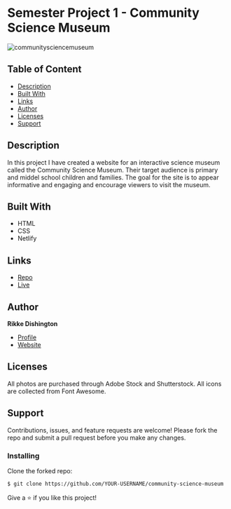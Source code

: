 # Semester Project 1 - Community Science Museum

![communitysciencemuseum](https://user-images.githubusercontent.com/85433495/224537609-a9d3b880-0867-4ebf-8d2e-f7ac6d24a87e.png)

## Table of Content
* [Description](#description)
* [Built With](#built-with)
* [Links](#links)
* [Author](#author)
* [Licenses](#licenses)
* [Support](#support)

## Description

In this project I have created a website for an interactive science museum called the Community Science Museum. Their target audience is primary and middel school children and families. The goal for the site is to appear informative and engaging and encourage viewers to visit the museum. 

## Built With

- HTML
- CSS
- Netlify

## Links

- [Repo](https://github.com/rikke-dishington/community-science-museum "<Community Science Museum> Repo")
- [Live](https://silly-swirles-3ed29f.netlify.app "Live View")

## Author

**Rikke Dishington**

- [Profile](https://github.com/rikke-dishington/Rikke-dishington)
- [Website](https://glowing-creponne-2e2b07.netlify.app)

## Licenses

All photos are purchased through Adobe Stock and Shutterstock. All icons are collected from Font Awesome.


## Support

Contributions, issues, and feature requests are welcome! Please fork the repo and submit a pull request before you make any changes.

### Installing

Clone the forked repo:

```bash
$ git clone https://github.com/YOUR-USERNAME/community-science-museum
```


Give a ⭐️ if you like this project!
